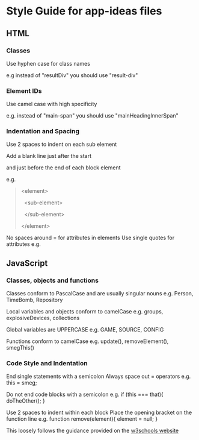# Style Guide for app-ideas files

## HTML

### Classes

Use hyphen case for class names

e.g instead of "resultDiv" you should use "result-div"

### Element IDs

Use camel case with high specificity

e.g. instead of "main-span" you should use "mainHeadingInnerSpan"

### Indentation and Spacing

Use 2 spaces to indent on each sub element

Add a blank line just after the start 

and just before the end of each block element

e.g.
>&lt;element&gt;
>
>&nbsp;&nbsp;&lt;sub-element&gt; 
>
>&nbsp;&nbsp;&lt;/sub-element&gt;  
>
>&lt;/element&gt;

No spaces around = for attributes in elements
Use single quotes for attributes
e.g. <link rel='stylesheet'>

## JavaScript

### Classes, objects and functions

Classes conform to PascalCase and are usually singular nouns
e.g. Person, TimeBomb, Repository

Local variables and objects conform to camelCase
e.g. groups, explosiveDevices, collections

Global variables are UPPERCASE
e.g. GAME, SOURCE, CONFIG

Functions conform to camelCase
e.g. update(), removeElement(), smegThis()



### Code Style and Indentation

End single statements with a semicolon
Always space out = operators
e.g. this = smeg;

Do not end code blocks with a semicolon
e.g. 
if (this === that){
  doTheOther();
}

Use 2 spaces to indent within each block
Place the opening bracket on the function line
e.g.
function remove(element){
  element = null;
}

This loosely follows the guidance provided on the [w3schools website](https://www.w3schools.com/js/js_conventions.asp)
